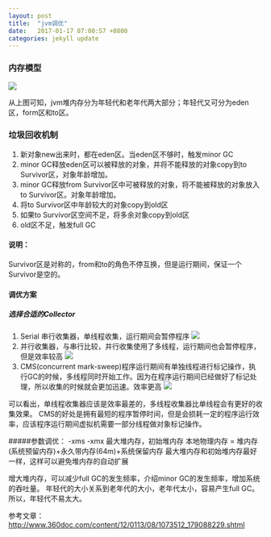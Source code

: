 ```yaml
---
layout: post
title:  "jvm调优"
date:   2017-01-17 07:00:57 +0800
categories: jekyll update
---
```


### 内存模型
![](/assets/_images/14876337473845/14876338622934.jpg)


从上图可知，jvm堆内存分为年轻代和老年代两大部分；年轻代又可分为eden区，form区和to区。

### 垃圾回收机制
1. 新对象new出来时，都在eden区。当eden区不够时，触发minor GC
2. minor GC释放eden区可以被释放的对象，并将不能释放的对象copy到to Survivor区，对象年龄增加。
3. minor GC释放from Survivor区中可被释放的对象，将不能被释放的对象放入to Survivor区。对象年龄增加。
4. 将to Survivor区中年龄较大的对象copy到old区
5. 如果to Survivor区空间不足，将多余对象copy到old区
6. old区不足，触发full GC

#### 说明：
Survivor区是对称的，from和to的角色不停互换，但是运行期间，保证一个Survivor是空的。


#### 调优方案
##### 选择合适的Collector
1. Serial 串行收集器，单线程收集，运行期间会暂停程序
![](_images/14876337473845/14876423736313.jpg)
2. 并行收集器，与串行比较，并行收集使用了多线程，运行期间也会暂停程序，但是效率较高
![](_images/14876337473845/14876424541571.jpg)
3. CMS(concurrent mark-sweep)程序运行期间有单独线程进行标记操作，执行GC的时候，多线程同时开始工作。因为在程序运行期间已经做好了标记处理，所以收集的时候就会更加迅速。效率更高
![](_images/14876337473845/14876425879158.jpg)


可以看出，单线程收集器应该是效率最差的，多线程收集器比单线程会有更好的收集效果。
CMS的好处是拥有最短的程序暂停时间，但是会损耗一定的程序运行效率，应该程序运行期间虚拟机需要一部分线程做对象标记操作。


#####参数调优：
-xms -xmx 最大堆内存，初始堆内存
本地物理内存 = 堆内存(系统预留内存)+永久带内存(64m)+系统保留内存
最大堆内存和初始堆内存最好一样，这样可以避免堆内存的自动扩展

增大堆内存，可以减少full GC的发生频率，介绍minor GC的发生频率，增加系统的吞吐量。
年轻代的大小关系到老年代的大小，老年代太小，容易产生full GC。所以，年轻代不易太大。

参考文章：http://www.360doc.com/content/12/0113/08/1073512_179088229.shtml









